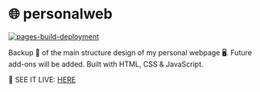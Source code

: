 # 🌐 personalweb

[![pages-build-deployment](https://github.com/edujbarrios/personalweb/actions/workflows/pages/pages-build-deployment/badge.svg)](https://github.com/edujbarrios/personalweb/actions/workflows/pages/pages-build-deployment)

Backup 🔄 of the main structure design of my personal webpage 🖥️. Future add-ons will be added. Built with HTML, CSS & JavaScript.

🔗 SEE IT LIVE: [HERE](https://edujbarrios.github.io/personalweb/)

